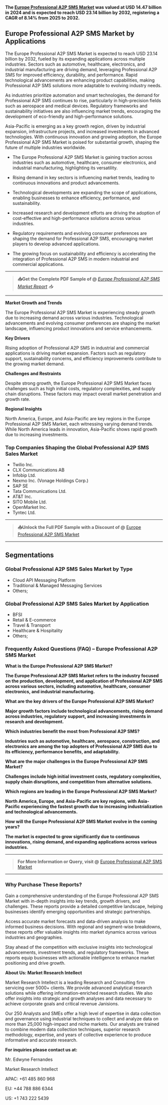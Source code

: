 <p><strong>The <a href="https://www.marketresearchintellect.com/download-sample/?rid=1013267&amp;utm_source=Pulse-April-Europe&amp;utm_medium=852">Europe Professional A2P SMS Market</a> was valued at USD 14.47 billion in 2024 and is expected to reach USD 23.14 billion by 2032, registering a CAGR of 8.14% from 2025 to 2032.</strong></p><h2>Europe Professional A2P SMS Market by Applications&nbsp;</h2><p><p>The Europe Professional A2P SMS Market is expected to reach USD 23.14 billion by 2032, fueled by its expanding applications across multiple industries. Sectors such as automotive, healthcare, electronics, and industrial manufacturing are driving demand, leveraging Professional A2P SMS for improved efficiency, durability, and performance. Rapid technological advancements are enhancing product capabilities, making Professional A2P SMS solutions more adaptable to evolving industry needs.</p><p>As industries prioritize automation and smart technologies, the demand for Professional A2P SMS continues to rise, particularly in high-precision fields such as aerospace and medical devices. Regulatory frameworks and sustainability initiatives are also influencing market trends, encouraging the development of eco-friendly and high-performance solutions.</p><p>Asia-Pacific is emerging as a key growth region, driven by industrial expansion, infrastructure projects, and increased investments in advanced technologies. With continuous innovation and growing adoption, the Europe Professional A2P SMS Market is poised for substantial growth, shaping the future of multiple industries worldwide.</p></p><ul><li><p>The Europe Professional A2P SMS Market is gaining traction across industries such as automotive, healthcare, consumer electronics, and industrial manufacturing, highlighting its versatility.</p></li><li><p>Rising demand in key sectors is influencing market trends, leading to continuous innovations and product advancements.</p></li><li><p>Technological developments are expanding the scope of applications, enabling businesses to enhance efficiency, performance, and sustainability.</p></li><li><p>Increased research and development efforts are driving the adoption of cost-effective and high-performance solutions across various industries.</p></li><li><p>Regulatory requirements and evolving consumer preferences are shaping the demand for Professional A2P SMS, encouraging market players to develop advanced applications.</p></li><li><p>The growing focus on sustainability and efficiency is accelerating the integration of Professional A2P SMS in modern industrial and commercial applications.</p></li></ul><hr /><blockquote><p><strong><span class="font-[700]">📥Get the Complete PDF Sample of @ </span></strong><em><span class="font-[700]"><a href="https://www.marketresearchintellect.com/download-sample/?rid=1013267&amp;utm_source=Pulse-April-Europe&amp;utm_medium=852" target="_blank" data-tracking-control-name="article-ssr-frontend-pulse_little-text-block" data-tracking-will-navigate="" data-test-link="">Europe Professional A2P SMS Market Report</a>&nbsp;📥</span></em></p></blockquote><hr /><p class="" data-start="77" data-end="360"><strong data-start="77" data-end="105">Market Growth and Trends</strong></p><p class="" data-start="77" data-end="360">The Europe Professional A2P SMS Market is experiencing steady growth due to increasing demand across various industries. Technological advancements and evolving consumer preferences are shaping the market landscape, influencing product innovations and service enhancements.</p><p class="" data-start="362" data-end="606"><strong data-start="362" data-end="377">Key Drivers</strong></p><p class="" data-start="362" data-end="606">Rising adoption of Professional A2P SMS in industrial and commercial applications is driving market expansion. Factors such as regulatory support, sustainability concerns, and efficiency improvements contribute to the growing market demand.</p><p class="" data-start="608" data-end="849"><strong data-start="608" data-end="637">Challenges and Restraints</strong></p><p class="" data-start="608" data-end="849">Despite strong growth, the Europe Professional A2P SMS Market faces challenges such as high initial costs, regulatory complexities, and supply chain disruptions. These factors may impact overall market penetration and growth rate.</p><p class="" data-start="851" data-end="1095"><strong data-start="851" data-end="872">Regional Insights</strong></p><p class="" data-start="851" data-end="1095">North America, Europe, and Asia-Pacific are key regions in the Europe Professional A2P SMS Market, each witnessing varying demand trends. While North America leads in innovation, Asia-Pacific shows rapid growth due to increasing investments.</p><p><h3>Top Companies Shaping the Global Professional A2P SMS Sales Market </h3><ul><li>Twilio Inc.</li><li>CLX Communications AB</li><li>Infobip Ltd.</li><li>Nexmo Inc. (Vonage Holdings Corp.)</li><li>SAP SE</li><li>Tata Communications Ltd.</li><li>AT&T Inc.</li><li>SITO Mobile Ltd.</li><li>OpenMarket Inc.</li><li>Tyntec Ltd.</li></ul></p><hr /><blockquote><p><strong>📥Unlock the Full PDF Sample with a Discount of @</strong> <a href="https://www.marketresearchintellect.com/ask-for-discount/?rid=1013267&amp;utm_source=Pulse-April-Europe&amp;utm_medium=852">Europe Professional A2P SMS Market</a></p></blockquote><hr /><p><h2>Segmentations</h2><h3>Global Professional A2P SMS Sales Market by Type</h3><ul><li>Cloud API Messaging Platform</li><li>Traditional & Managed Messaging Services</li><li>Others;</li></ul><h3>Global Professional A2P SMS Sales Market by Application</h3><ul><li>BFSI</li><li>Retail & E-commerce</li><li>Travel & Transport</li><li>Healthcare & Hospitality</li><li>Others;</li></ul></p><h3><strong>Frequently Asked Questions (FAQ) &ndash; Europe Professional A2P SMS Market</strong></h3><p><strong>What is the Europe Professional A2P SMS Market?</strong></p><p><strong>The Europe Professional A2P SMS Market refers to the industry focused on the production, development, and application of Professional A2P SMS across various sectors, including automotive, healthcare, consumer electronics, and industrial manufacturing.</strong></p><p><strong>What are the key drivers of the Europe Professional A2P SMS Market?</strong></p><p><strong>Major growth factors include technological advancements, rising demand across industries, regulatory support, and increasing investments in research and development.</strong></p><p><strong>Which industries benefit the most from Professional A2P SMS?</strong></p><p><strong>Industries such as automotive, healthcare, aerospace, construction, and electronics are among the top adopters of Professional A2P SMS due to its efficiency, performance benefits, and adaptability.</strong></p><p><strong>What are the major challenges in the Europe Professional A2P SMS Market?</strong></p><p><strong>Challenges include high initial investment costs, regulatory complexities, supply chain disruptions, and competition from alternative solutions.</strong></p><p><strong>Which regions are leading in the Europe Professional A2P SMS Market?</strong></p><p><strong>North America, Europe, and Asia-Pacific are key regions, with Asia-Pacific experiencing the fastest growth due to increasing industrialization and technological advancements.</strong></p><p><strong>How will the Europe Professional A2P SMS Market evolve in the coming years?</strong></p><p><strong>The market is expected to grow significantly due to continuous innovations, rising demand, and expanding applications across various industries.</strong></p><hr /><blockquote><p><span class="font-[700]"><strong>For More Information or Query, visit&nbsp;@</strong>&nbsp;</span><span class="font-[700]"><a href="https://www.marketresearchintellect.com/product/global-professional-a2p-sms-sales-market/?utm_source=Linkedin&utm_medium=852" target="_blank" data-tracking-control-name="article-ssr-frontend-pulse_little-text-block" data-tracking-will-navigate="" data-test-link="">Europe Professional A2P SMS Market</a></span></p></blockquote><hr /><h3><strong data-start="0" data-end="31">Why Purchase These Reports?</strong></h3><p class="" data-start="35" data-end="297">Gain a comprehensive understanding of the Europe Professional A2P SMS Market with in-depth insights into key trends, growth drivers, and challenges. These reports provide a detailed competitive landscape, helping businesses identify emerging opportunities and strategic partnerships.</p><p class="" data-start="299" data-end="540">Access accurate market forecasts and data-driven analysis to make informed business decisions. With regional and segment-wise breakdowns, these reports offer valuable insights into market dynamics across various industries and geographies.</p><p class="" data-start="542" data-end="784">Stay ahead of the competition with exclusive insights into technological advancements, investment trends, and regulatory frameworks. These reports equip businesses with actionable intelligence to enhance market positioning and drive growth.</p><p><strong><span class="font-[700]">About Us: Market Research Intellect</span></strong></p><p><span class="">Market Research Intellect is a leading Research and Consulting firm servicing over 5000+ clients. We provide advanced analytical research solutions while offering information-enriched research studies.&nbsp;</span>We also offer insights into strategic and growth analyses and data necessary to achieve corporate goals and critical revenue Janisions.</p><p><span class="">Our 250 Analysts and SMEs offer a high level of expertise in data collection and governance using industrial techniques to collect and analyze data on more than 25,000 high-impact and niche markets. Our analysts are trained to combine modern data collection techniques, superior research methodology, expertise, and years of collective experience to produce informative and accurate research.</span></p><p><strong>For inquiries please contact us at:</strong></p><p>Mr. Edwyne Fernandes</p><p>Market Research Intellect</p><p>APAC: +61 485 860 968</p><p>EU: +44 788 886 6344</p><p>US: +1 743 222 5439</p>